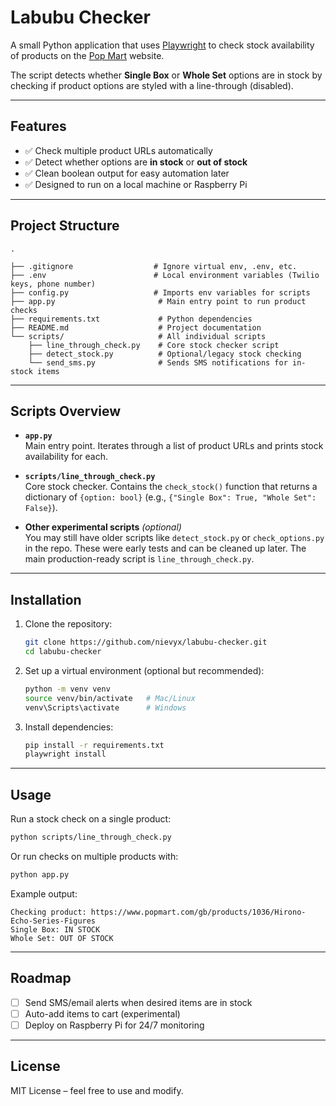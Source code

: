 # Labubu Checker  

A small Python application that uses [Playwright](https://playwright.dev/python/) to check stock availability of products on the [Pop Mart](https://www.popmart.com/gb) website.  

The script detects whether **Single Box** or **Whole Set** options are in stock by checking if product options are styled with a line-through (disabled).  

---

## Features  
- ✅ Check multiple product URLs automatically  
- ✅ Detect whether options are **in stock** or **out of stock**  
- ✅ Clean boolean output for easy automation later  
- ✅ Designed to run on a local machine or Raspberry Pi  

---

## Project Structure  

```
.

├── .gitignore                  # Ignore virtual env, .env, etc.
├── .env                        # Local environment variables (Twilio keys, phone number)
├── config.py                   # Imports env variables for scripts
├── app.py                       # Main entry point to run product checks
├── requirements.txt             # Python dependencies
├── README.md                    # Project documentation
└── scripts/                     # All individual scripts
    ├── line_through_check.py    # Core stock checker script
    ├── detect_stock.py          # Optional/legacy stock checking
    └── send_sms.py              # Sends SMS notifications for in-stock items

```

---

## Scripts Overview  

- **`app.py`**  
  Main entry point. Iterates through a list of product URLs and prints stock availability for each.  

- **`scripts/line_through_check.py`**  
  Core stock checker. Contains the `check_stock()` function that returns a dictionary of `{option: bool}` (e.g., `{"Single Box": True, "Whole Set": False}`).  

- **Other experimental scripts** *(optional)*  
  You may still have older scripts like `detect_stock.py` or `check_options.py` in the repo. These were early tests and can be cleaned up later. The main production-ready script is `line_through_check.py`.  

---

## Installation  

1. Clone the repository:  
   ```bash
   git clone https://github.com/nievyx/labubu-checker.git
   cd labubu-checker
   ```

2. Set up a virtual environment (optional but recommended):  
   ```bash
   python -m venv venv
   source venv/bin/activate   # Mac/Linux
   venv\Scripts\activate      # Windows
   ```

3. Install dependencies:  
   ```bash
   pip install -r requirements.txt
   playwright install
   ```

---

## Usage  

Run a stock check on a single product:  
```bash
python scripts/line_through_check.py
```

Or run checks on multiple products with:  
```bash
python app.py
```

Example output:  
```
Checking product: https://www.popmart.com/gb/products/1036/Hirono-Echo-Series-Figures
Single Box: IN STOCK
Whole Set: OUT OF STOCK
```

---

## Roadmap  

- [ ] Send SMS/email alerts when desired items are in stock  
- [ ] Auto-add items to cart (experimental)  
- [ ] Deploy on Raspberry Pi for 24/7 monitoring  

---

## License  

MIT License – feel free to use and modify.  
